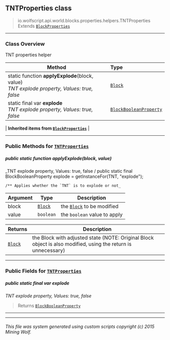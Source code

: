 ## TNTProperties __class__

>io.wolfscript.api.world.blocks.properties.helpers.TNTProperties
>Extends [`BlockProperties`](BlockProperties.md)

---

### Class Overview

TNT properties helper

Method | Type   
--- | :--- 
static function __applyExplode__(block, value) <br> _TNT explode property, Values: true, false_ | [`Block`](../../Block.md)
static final var __explode__ <br> _TNT explode property, Values: true, false_ | [`BlockBooleanProperty`](../BlockBooleanProperty.md)
 |
__Inherited items from [`BlockProperties`](BlockProperties.md)__ |





---


### Public Methods for [`TNTProperties`](TNTProperties.md)

##### <a id='applyexplode'></a>public static function __applyExplode__(block, value)

_TNT explode property, Values: true, false /
    public static final BlockBooleanProperty explode = getInstanceFor(TNT, "explode");

    /** Applies whether the `TNT` is to explode or not_

Argument | Type | Description  
--- | --- | --- 
block | [`Block`](../../Block.md) | the [`Block`](../../Block.md) to be modified
value | `boolean` | the `boolean` value to apply

Returns | Description
--- | --- 
[`Block`](../../Block.md) | the Block with adjusted state (NOTE: Original Block object is also modified, using the return is unnecessary)


---

### Public Fields for [`TNTProperties`](TNTProperties.md)

##### <a id='explode'></a>public static final var __explode__

_TNT explode property, Values: true, false_

>Returns
>  [`BlockBooleanProperty`](../BlockBooleanProperty.md)

---


---


###### This file was system generated using custom scripts copyright (c) 2015 Mining Wolf.
	


